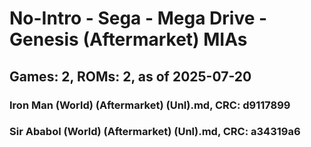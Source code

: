 # No-Intro - Sega - Mega Drive - Genesis (Aftermarket) MIAs
## Games: 2, ROMs: 2, as of 2025-07-20

### Iron Man (World) (Aftermarket) (Unl).md, CRC: d9117899
### Sir Ababol (World) (Aftermarket) (Unl).md, CRC: a34319a6
